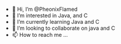- 👋 Hi, I’m @PheonixFlamed
- 👀 I’m interested in Java, and C
- 🌱 I’m currently learning Java and C
- 💞️ I’m looking to collaborate on java and C
- 📫 How to reach me ...

<!---
PheonixFlamed/PheonixFlamed is a ✨ special ✨ repository because its `README.md` (this file) appears on your GitHub profile.
You can click the Preview link to take a look at your changes.
--->
